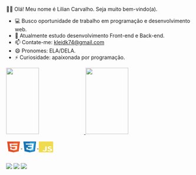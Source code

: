 👋🏾 Olá! Meu nome é Lilian Carvalho. Seja muito bem-vindo(a).
- 💻 Busco oportunidade de trabalho em programação e desenvolvimento web.
- 🌱  Atualmente estudo desenvolvimento Front-end e Back-end.
- 📫  Contate-me: kleidk74@gmail.com
- 😄 Pronomes: ELA/DELA.
- ⚡ Curiosidade: apaixonada por  programação.

<div>
  <a href="https://github.com/Lilian-Carvalho25">
<img height="180em" width="42%" src="https://github-readme-stats.vercel.app/api?username=lilian-carvalho25&show_icons=true&theme=radical" />
<img height="180em" width="48%" src="https://github-readme-stats.vercel.app/api/top-langs/?username=lilian-carvalho25&hide_progress=true&theme=radical" />

 <div style="display: inline_block"><br>
    <img align="center" alt="Alan-HTML" height="30" width="40" src="https://raw.githubusercontent.com/devicons/devicon/master/icons/html5/html5-original.svg">
    <img align="center" alt="Alan-CSS" height="30" width="40" src="https://raw.githubusercontent.com/devicons/devicon/master/icons/css3/css3-original.svg">
    <img align="center" alt="Alan-Js" height="30" width="40" src="https://raw.githubusercontent.com/devicons/devicon/master/icons/javascript/javascript-plain.svg">
 </div>
 
 ##
 
 <div>
 <a href="https://www.linkedin.com/in/lilian-carvalho-7581a8265/" target="_blank"><img src="https://img.shields.io/badge/-LinkedIn-%230077B5?style=for-the-badge&logo=linkedin&logoColor=white" target="_blank"></a>
<a href="https://discord.com/channels/@me" target="_blank"></a>
  <a href = "mailto:contatohenrique2005@gmail.com"><img src="https://img.shields.io/badge/-Gmail-%23333?style=for-the-badge&logo=gmail&logoColor=white" alvo ="_blank"></a>
  <a href="https://https://www.instagram.com/lilian_csr333/" target="_blank"><img src="https://img.shields.io/badge/-Instagram-%23E4405F?style=for-the- badge&logo=instagram&logoColor=white" target="_blank"></a>
 
</div>
